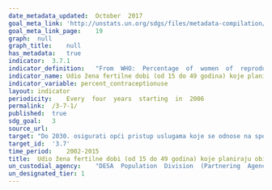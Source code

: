 ```yaml
---	
date_metadata_updated:	October  2017  
goal_meta_link:	'http://unstats.un.org/sdgs/files/metadata-compilation/Metadata-Goal-3.pdf'
goal_meta_link_page:	19
graph:	null
graph_title:	null
has_metadata:	true
indicator:	3.7.1
indicator_definition:	"From  WHO:  Percentage  of  women  of  reproductive  age  (15-49  years)  who  are  sexually  active  and  who  have  their  need  for  family  planning  satisfied  with  modern  methods.From  Population  Division/DESA,  United  Nations:  Percentage  of  women  of  reproductive  age  (15-49  years)  who  have  their  need  for  family  planning  satisfied  with  modern  methods.From  UNFPA:  The  contraceptive  prevalence  rate  is  the  percentage  of  women  of  reproductive  age  who  are  currently  using,  or  whose  sexual  partner  is  currently  using,  at  least  one  contraceptive  method,  regardless  of  the  method  used.  Concepts  Women  of  reproductive  age  include  all  women  of  reproductive  age  (15-49)  who  are  married  or  in  consensual  union.  Contraceptive  methods  include  modern  and  traditional  methods.  Modern  methods  of  contraception  include  female  and  male  sterilization,  oral  hormonal  pills,  intra-uterine  devices  (IUD),  male  condoms,  injectables,  implants  (including  Norplant),  vaginal  barrier  methods,  female  condoms,  and  emergency  contraception.  Traditional  methods  of  contraception  include  the  rhythm  method  (periodic  abstinence),  withdrawal,  lactational  amenorrhea  method  (LAM)  and  folk  methods."
indicator_name:	Udio žena fertilne dobi (od 15 do 49 godina) koje planiraju obitelj suvremenim metodama
indicator_variable:	percent_contraceptionuse
layout:	indicator
periodicity:	Every  four  years  starting  in  2006
permalink:	/3-7-1/
published:	true
sdg_goal:	3
source_url:	
target:	"Do 2030. osigurati opći pristup uslugama koje se odnose na spolno i reproduktivno zdravlje, uključujući planiranje obitelji, informiranje i obrazovanje, kao i integriranje pitanja reproduktivnog zdravlja u nacionalne strategije i programe"
target_id:	'3.7'
time_period:	2002-2015
title:	Udio žena fertilne dobi (od 15 do 49 godina) koje planiraju obitelj suvremenim metodama
un_custodial_agency:	"DESA  Population  Division  (Partnering  Agencies:  UNFPA,  WHO)"
un_designated_tier:	1
---	
```

